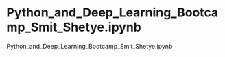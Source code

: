 # Python_and_Deep_Learning_Bootcamp_Smit_Shetye.ipynb
Python_and_Deep_Learning_Bootcamp_Smit_Shetye.ipynb
